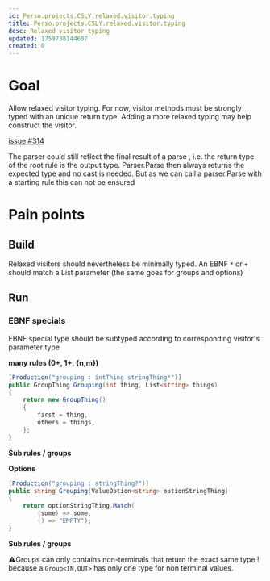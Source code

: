 ```yaml
---
id: Perso.projects.CSLY.relaxed.visitor.typing
title: Perso.projects.CSLY.relaxed.visitor.typing
desc: Relaxed visitor typing
updated: 1759738144607
created: 0
---
```

# Goal
Allow relaxed visitor typing.
For now, visitor methods must be strongly typed with an unique return type.
Adding a more relaxed typing may help construct the visitor.


[issue #314](https://github.com/b3b00/csly/issues/314)

The parser could still reflect the final result of a parse , i.e. the return type of the root rule is the output type. Parser.Parse then always returns the expected type and no cast is needed.
But as we can call a parser.Parse with a starting rule this can not be ensured



# Pain points

## Build

Relaxed visitors should nevertheless be minimally typed. An EBNF `*` or `+` should match a List<X> parameter (the same goes for groups and options)



## Run

### EBNF specials

EBNF special type should be subtyped according to corresponding visitor's parameter type

**many rules (0+, 1+, {n,m})**

```csharp
[Production("grouping : intThing stringThing*")]
public GroupThing Grouping(int thing, List<string> things)
{
    return new GroupThing()
    {
        first = thing,
        others = things,
    };
}
```

**Sub rules / groups**

**Options**

```csharp
[Production("grouping : stringThing?")]
public string Grouping(ValueOption<string> optionStringThing)
{
    return optionStringThing.Match(
        (some) => some,
        () => "EMPTY");
}
```

**Sub rules / groups**

⚠️Groups can only contains non-terminals that return the exact same type !
because a `Group<IN,OUT>` has only one type for non terminal values.


